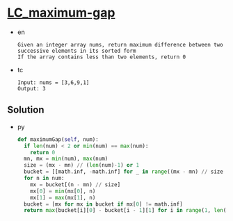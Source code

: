 # [LC_maximum-gap](https://leetcode.com/problems/maximum-gap)

* en

  ```en
  Given an integer array nums, return maximum difference between two successive elements in its sorted form
  If the array contains less than two elements, return 0
  ```

* tc

  ```tc
  Input: nums = [3,6,9,1]
  Output: 3
  ```

## Solution

* py

  ```py
  def maximumGap(self, num):
    if len(num) < 2 or min(num) == max(num):
      return 0
    mn, mx = min(num), max(num)
    size = (mx - mn) // (len(num)-1) or 1
    bucket = [[math.inf, -math.inf] for _ in range((mx - mn) // size + 1)]
    for n in num:
      mx = bucket[(n - mn) // size]
      mx[0] = min(mx[0], n)
      mx[1] = max(mx[1], n)
    bucket = [mx for mx in bucket if mx[0] != math.inf]
    return max(bucket[i][0] - bucket[i - 1][1] for i in range(1, len(bucket)))
  ```
